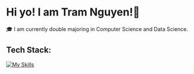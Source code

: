 # Hi yo! I am Tram Nguyen!👋

🎓 I am currently double majoring in Computer Science and Data Science.


## Tech Stack:
[![My Skills](https://skillicons.dev/icons?i=js,html,css,py,java,flask,github)](https://skillicons.dev)

<!--
**tramnguyen200681/tramnguyen200681** is a ✨ _special_ ✨ repository because its `README.md` (this file) appears on your GitHub profile.

Here are some ideas to get you started:

- 🔭 I’m currently working on ...
- 🌱 I’m currently learning ...
- 👯 I’m looking to collaborate on ...
- 🤔 I’m looking for help with ...
- 💬 Ask me about ...
- 📫 How to reach me: ...
- 😄 Pronouns: ...
- ⚡ Fun fact: ...
-->
